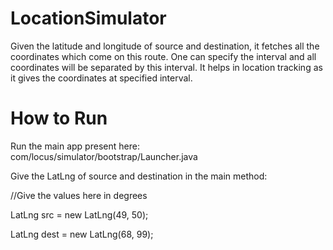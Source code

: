 # LocationSimulator

Given the latitude and longitude of source and destination, it fetches all the coordinates which come on this route. 
One can specify the interval and all coordinates will be separated by this interval. It helps in location tracking as
it gives the coordinates at specified interval. 

# How to Run 
Run the main app present here: com/locus/simulator/bootstrap/Launcher.java

Give the LatLng of source and destination in the main method:

//Give the values here in degrees

LatLng src = new LatLng(49, 50);

LatLng dest = new LatLng(68, 99);

